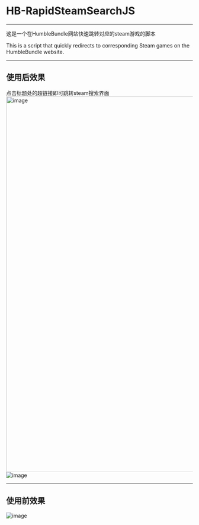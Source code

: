 # HB-RapidSteamSearchJS
---
这是一个在HumbleBundle网站快速跳转对应的steam游戏的脚本

This is a script that quickly redirects to corresponding Steam games on the HumbleBundle website.

---
## 使用后效果
点击标题处的超链接即可跳转steam搜索界面
<img width="1013" alt="image" src="https://github.com/user-attachments/assets/d223d53b-2597-4982-981e-2c64fb5cd3ce" />
![image](https://github.com/user-attachments/assets/d93a7eb4-18ea-47f6-81d0-98f851ecd4ec)

---
## 使用前效果
![image](https://github.com/user-attachments/assets/fd910f2b-de8e-4c64-8219-95335ecded84)
